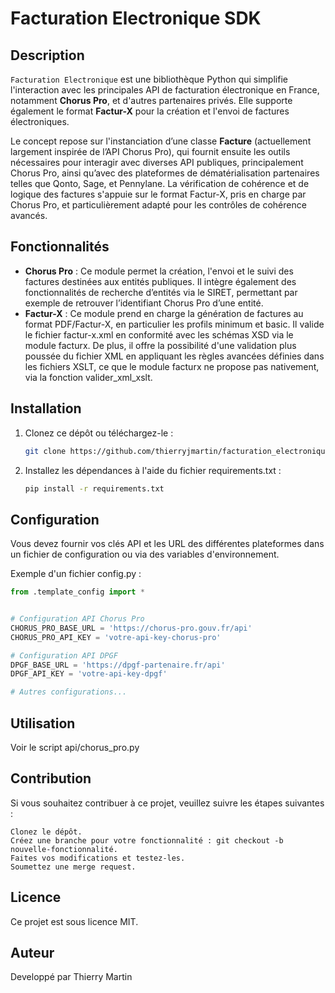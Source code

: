 # Facturation Electronique SDK

## Description
`Facturation Electronique` est une bibliothèque Python qui simplifie l'interaction avec les principales API de facturation électronique en France, notamment **Chorus Pro**, et d'autres partenaires privés. Elle supporte également le format **Factur-X** pour la création et l'envoi de factures électroniques.

Le concept repose sur l'instanciation d’une classe **Facture** (actuellement largement inspirée de l’API Chorus Pro), qui fournit ensuite les outils nécessaires pour interagir avec diverses API publiques, principalement Chorus Pro, ainsi qu’avec des plateformes de dématérialisation partenaires telles que Qonto, Sage, et Pennylane. La vérification de cohérence et de logique des factures s'appuie sur le format Factur-X, pris en charge par Chorus Pro, et particulièrement adapté pour les contrôles de cohérence avancés.

## Fonctionnalités
- **Chorus Pro** : Ce module permet la création, l'envoi et le suivi des factures destinées aux entités publiques. Il intègre également des fonctionnalités de recherche d’entités via le SIRET, permettant par exemple de retrouver l’identifiant Chorus Pro d’une entité.
- **Factur-X** : Ce module prend en charge la génération de factures au format PDF/Factur-X, en particulier les profils minimum et basic. Il valide le fichier factur-x.xml en conformité avec les schémas XSD via le module facturx. De plus, il offre la possibilité d'une validation plus poussée du fichier XML en appliquant les règles avancées définies dans les fichiers XSLT, ce que le module facturx ne propose pas nativement, via la fonction valider_xml_xslt.

## Installation

1. Clonez ce dépôt ou téléchargez-le :

   ```bash
   git clone https://github.com/thierryjmartin/facturation_electronique.git
    ```
   
2. Installez les dépendances à l'aide du fichier requirements.txt :
   ```bash
   pip install -r requirements.txt
    ```
## Configuration

Vous devez fournir vos clés API et les URL des différentes plateformes dans un fichier de configuration ou via des variables d'environnement.

Exemple d'un fichier config.py :
   ```python
from .template_config import *


# Configuration API Chorus Pro
CHORUS_PRO_BASE_URL = 'https://chorus-pro.gouv.fr/api'
CHORUS_PRO_API_KEY = 'votre-api-key-chorus-pro'

# Configuration API DPGF
DPGF_BASE_URL = 'https://dpgf-partenaire.fr/api'
DPGF_API_KEY = 'votre-api-key-dpgf'

# Autres configurations...
   ```

## Utilisation

Voir le script api/chorus_pro.py

## Contribution
Si vous souhaitez contribuer à ce projet, veuillez suivre les étapes suivantes :

    Clonez le dépôt.
    Créez une branche pour votre fonctionnalité : git checkout -b nouvelle-fonctionnalité.
    Faites vos modifications et testez-les.
    Soumettez une merge request.

## Licence
Ce projet est sous licence MIT.

## Auteur
Developpé par Thierry Martin